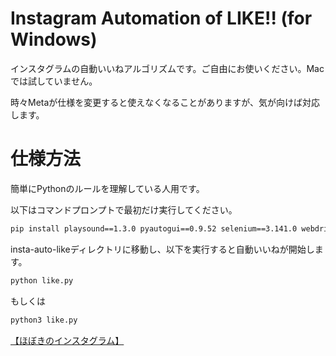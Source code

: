 # Instagram Automation of LIKE!! (for Windows)
インスタグラムの自動いいねアルゴリズムです。ご自由にお使いください。Macでは試していません。

時々Metaが仕様を変更すると使えなくなることがありますが、気が向けば対応します。

# 仕様方法
簡単にPythonのルールを理解している人用です。

以下はコマンドプロンプトで最初だけ実行してください。
```cmd
pip install playsound==1.3.0 pyautogui==0.9.52 selenium==3.141.0 webdriver-manager==3.4.0
```

insta-auto-likeディレクトリに移動し、以下を実行すると自動いいねが開始します。
```cmd
python like.py
```
もしくは
```cmd
python3 like.py
```

<a href="http://instagram.com/hoboki.jp" target="_blank">【ほぼきのインスタグラム】</a>
